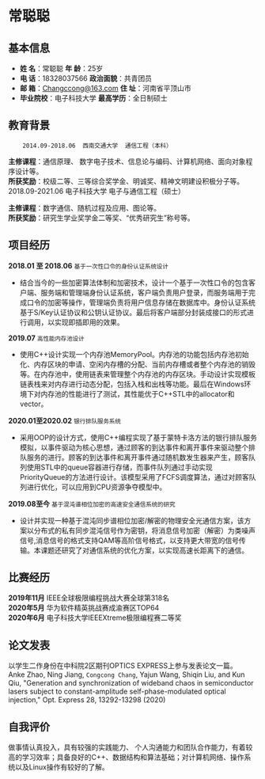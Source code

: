 常聪聪
===

## 基本信息
- **姓    名**：常聪聪              **年    龄**：25岁
- **电    话**：18328037566         **政治面貌**：共青团员
- **邮    箱**：Changccong@163.com  **住    址**：河南省平顶山市
- **毕业院校**：电子科技大学         **最高学历**：全日制硕士

## 教育背景
        2014.09-2018.06  西南交通大学  通信工程（本科）

**主修课程**：通信原理、 数字电子技术、信息论与编码、计算机网络、面向对象程序设计等。<br>
**所获奖励**：校级二等、三等综合奖学金、明诚奖、精神文明建设积极分子等。<br>
        2018.09-2021.06  电子科技大学  电子与通信工程（硕士）

**主修课程**：数字通信、随机过程及应用、图论等。<br>
**所获奖励**：研究生学业奖学金二等奖、“优秀研究生”称号等。<br>

## 项目经历

**2018.01 至 2018.06** `基于一次性口令的身份认证系统设计`<br>
* 结合当今的一些加密算法体制和加密技术，设计一个基于一次性口令的包含客户端、服务端和管理端身份认证系统，客户端负责用户登录，而服务端用于完成口令的加密等操作，管理端负责将用户信息存储在数据库中。身份认证系统基于S/Key认证协议和公钥认证协议。最后将客户端部分封装成接口的形式进行调用，以实现即插即用的效果。


**2019.07**	 `高性能内存池设计`<br>
* 使用C++设计实现一个内存池MemoryPool。内存池的功能包括内存池初始化、内存区块的申请、空闲内存槽的分配、当前内存槽或者整个内存池的销毁等。在内存池中，使用链表来管理整个内存池的内存区块。手动设计实现模板链表栈来对内存进行动态分配，包括入栈和出栈等功能。最后在Windows环境下对内存池的性能进行了测试，其性能优于C++STL中的allocator和vector。

**2020.01至2020.02** `银行排队服务系统`<br>
* 采用OOP的设计方式，使用C++编程实现了基于蒙特卡洛方法的银行排队服务模拟，以事件驱动为核心思想，通过顾客的到达事件和离开事件来驱动整个排队服务的进行。顾客的到达事件和离开事件通过随机数发生器来产生，顾客队列使用STL中的queue容器进行存储，而事件队列通过手动实现PriorityQueue的方法进行设计。该模型采用了FCFS调度算法，通过对顾客队列进行优化，可以应用到CPU资源争夺模型中。

**2019.08至今** `基于混沌谱相位加密的高速安全通信系统的研究`
* 设计并实现一种基于混沌同步谱相位加密/解密的物理安全光通信方案，该方案以分布式的私有同步混沌信号作为密钥，将消息信号加密（解密）为类噪声信号,消息信号的格式支持QAM等高阶信号格式，以支持更大带宽的信号传输。本课题还研究了对通信系统的优化方案，以实现高速长距离下的通信。

## 比赛经历
**2019年11月**  IEEE全球极限编程挑战大赛全球第318名<br>
**2020年5月**  华为软件精英挑战赛成渝赛区TOP64<br>
**2020年6月**  电子科技大学IEEEXtreme极限编程赛二等奖<br>

## 论文发表
以学生二作身份在中科院2区期刊OPTICS EXPRESS上参与发表论文一篇。<br>
Anke Zhao, Ning Jiang, `Congcong Chang`, Yajun Wang, Shiqin Liu, and Kun Qiu, "Generation and synchronization of wideband chaos in semiconductor lasers subject to constant-amplitude self-phase-modulated optical injection," Opt. Express 28, 13292-13298 (2020)

## 自我评价
做事情认真投入，具有较强的实践能力、 个人沟通能力和团队合作能力，有着较高的学习效率；具备良好的C++、数据结构和算法基础；对计算机网络、操作系统以及Linux操作有较好的了解。
